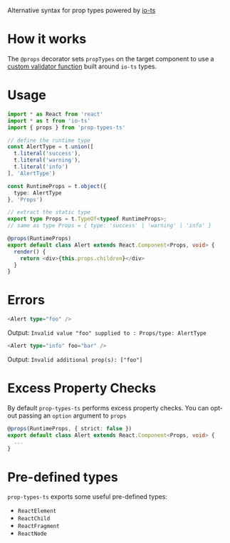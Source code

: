 Alternative syntax for prop types powered by [io-ts](https://github.com/gcanti/io-ts)

# How it works

The `@props` decorator sets `propTypes` on the target component to use a [custom validator function](https://facebook.github.io/react/docs/reusable-components.html#prop-validation) built around `io-ts` types.

# Usage

```ts
import * as React from 'react'
import * as t from 'io-ts'
import { props } from 'prop-types-ts'

// define the runtime type
const AlertType = t.union([
  t.literal('success'),
  t.literal('warning'),
  t.literal('info')
], 'AlertType')

const RuntimeProps = t.object({
  type: AlertType
}, 'Props')

// extract the static type
export type Props = t.TypeOf<typeof RuntimeProps>;
// same as type Props = { type: 'success' | 'warning' | 'info' }

@props(RuntimeProps)
export default class Alert extends React.Component<Props, void> {
  render() {
    return <div>{this.props.children}</div>
  }
}
```

# Errors

```ts
<Alert type="foo" />
```

Output: `Invalid value "foo" supplied to : Props/type: AlertType`

```ts
<Alert type="info" foo="bar" />
```

Output: `Invalid additional prop(s): ["foo"]`

# Excess Property Checks

By default `prop-types-ts` performs excess property checks. You can opt-out passing an `option` argument to `props`

```ts
@props(RuntimeProps, { strict: false })
export default class Alert extends React.Component<Props, void> {
  ...
}
```

# Pre-defined types

`prop-types-ts` exports some useful pre-defined types:

- `ReactElement`
- `ReactChild`
- `ReactFragment`
- `ReactNode`
